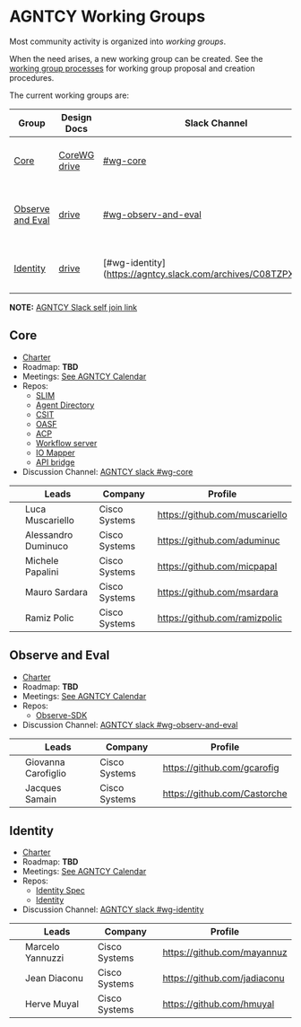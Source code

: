 # AGNTCY Working Groups

Most community activity is organized into _working groups_.

When the need arises, a new working group can be created. See the
[working group processes](../WORKING-GROUP-PROCESSES.md) for working
group proposal and creation procedures.

The current working groups are:

| Group                                 | Design Docs                                                                                          | Slack Channel                                                        | Description                           |
| ------------------------------------- | ---------------------------------------------------------------------------------------------------- | -------------------------------------------------------------------- | ------------------------------------- |
| [Core](#core)                         | [CoreWG drive](https://drive.google.com/drive/folders/1AbFEfM8HZF0_5LbgLXXxiHqFUIsiSjPa?usp=sharing) | [#wg-core](https://agntcy.slack.com/archives/C08R1LZEP0V)            | AGNTCY core working group             |
| [Observe and Eval](#observe-and-eval) | [drive](https://drive.google.com/drive/folders/1TO_r4xuElzaqZKiQ8g8iSRicCC-s-FVw?usp=sharing)        | [#wg-observ-and-eval](https://agntcy.slack.com/archives/C08RMAML6JH) | AGNTCY observe and eval working group |
| [Identity](#identity)                 | [drive](https://drive.google.com/drive/folders/1TuWnu991AhtpoqFdBjxQdEbb6VadVbBO)                                                                                             | [#wg-identity](https://agntcy.slack.com/archives/C08TZPX83KR**        | AGNTCY identity working group         |

**NOTE:** [AGNTCY Slack self join link]( https://join.slack.com/t/agntcy/shared_invite/zt-34sxmw5e8-LqlUxxcxROq3HRb56QSkUg)

## Core

- [Charter](core/CHARTER.md)
- Roadmap: **TBD**
- Meetings: [See AGNTCY Calendar](https://calendar.google.com/calendar/embed?src=admin%40ops.agntcy.org&ctz=America%2FNew_York)
- Repos:
  - [SLIM](https://github.com/agntcy/slim)
  - [Agent Directory](https://github.com/agntcy/dir)
  - [CSIT](https://github.com/agntcy/csit)
  - [OASF](https://github.com/agntcy/oasf)
  - [ACP](https://github.com/agntcy/acp-sdk)
  - [Workflow server](https://github.com/agntcy/workflow-srv)
  - [IO Mapper](https://github.com/agntcy/iomapper-agnt)
  - [API bridge](https://github.com/agntcy/api-bridge-agnt)
- Discussion Channel: [AGNTCY slack #wg-core](https://agntcy.slack.com/archives/C08R1LZEP0V)

| &nbsp; | Leads               | Company       | Profile                        |
| ------ | ------------------- | ------------- | ------------------------------ |
|        | Luca Muscariello    | Cisco Systems | https://github.com/muscariello |
|        | Alessandro Duminuco | Cisco Systems | https://github.com/aduminuc    |
|        | Michele Papalini    | Cisco Systems | https://github.com/micpapal    |
|        | Mauro Sardara       | Cisco Systems | https://github.com/msardara    |
|        | Ramiz Polic         | Cisco Systems | https://github.com/ramizpolic  |

## Observe and Eval

- [Charter](observe-and-eval/CHARTER.md)
- Roadmap: **TBD**
- Meetings: [See AGNTCY Calendar](https://calendar.google.com/calendar/embed?src=admin%40ops.agntcy.org&ctz=America%2FNew_York)
- Repos:
  - [Observe-SDK](https://github.com/agntcy/observe)
- Discussion Channel: [AGNTCY slack #wg-observ-and-eval](https://agntcy.slack.com/archives/C08RMAML6JH)

| &nbsp; | Leads               | Company       | Profile                      |
| ------ | ------------------- | ------------- | ---------------------------- |
|        | Giovanna Carofiglio | Cisco Systems | https://github.com/gcarofig  |
|        | Jacques Samain      | Cisco Systems | https://github.com/Castorche |

## Identity

- [Charter](identity/CHARTER.md)
- Roadmap: **TBD**
- Meetings: [See AGNTCY Calendar](https://calendar.google.com/calendar/embed?src=admin%40ops.agntcy.org&ctz=America%2FNew_York)
- Repos:
  - [Identity Spec](https://github.com/agntcy/identity-spec)
  - [Identity](https://github.com/agntcy/identity)
- Discussion Channel: [AGNTCY slack #wg-identity](https://agntcy.slack.com/archives/C08TZPX83KR)

| &nbsp; | Leads            | Company       | Profile                      |
| ------ | ---------------- | ------------- | ---------------------------- |
|        | Marcelo Yannuzzi | Cisco Systems | https://github.com/mayannuz  |
|        | Jean Diaconu     | Cisco Systems | https://github.com/jadiaconu |
|        | Herve Muyal      | Cisco Systems | https://github.com/hmuyal    |
